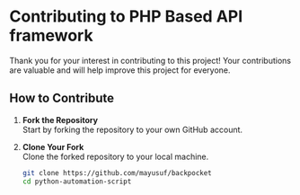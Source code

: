 # Contributing to PHP Based API framework

Thank you for your interest in contributing to this project! Your contributions are valuable and will help improve this project for everyone.

## How to Contribute

1. **Fork the Repository**  
   Start by forking the repository to your own GitHub account.

2. **Clone Your Fork**  
   Clone the forked repository to your local machine.
   ```bash
   git clone https://github.com/mayusuf/backpocket
   cd python-automation-script
